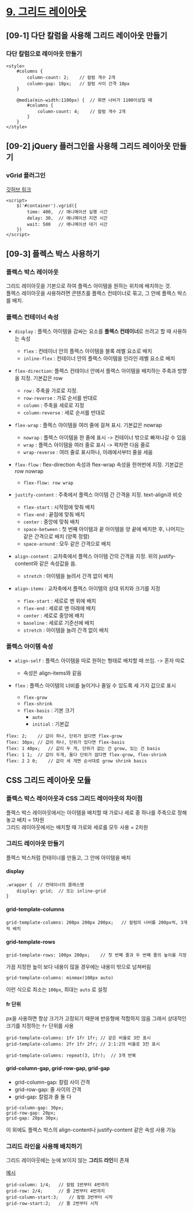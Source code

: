 # [9. 그리드 레이아웃](https://github.com/CaesiumY/frontend-web-design-forBeginners/tree/master/09)

## [09-1] 다단 칼럼을 사용해 그리드 레이아웃 만들기

### 다단 칼럼으로 레이아웃 만들기

```
<style>
    #columns {
        column-count: 2;    // 칼럼 개수 2개
        column-gap: 10px;   // 칼럼 사이 간격 10px
    }

    @media(min-width:1100px) {  // 화면 너비가 1100이상일 때
        #columns {
            column-count: 4;    // 칼럼 개수 2개
        }
    }
</style>
```

## [09-2] jQuery 플러그인을 사용해 그리드 레이아웃 만들기

### vGrid 플러그인

[깃허브 링크](https://github.com/xlune/jQuery-vGrid-Plugin)

```
<script>
    $('#container').vgrid({
        time: 400,  // 애니메이션 실행 시간
        delay: 30,  // 애니메이션 지연 시간
        wait: 500   // 애니메이션 대기 시간
    })
</script>
```

## [09-3] 플렉스 박스 사용하기

### 플렉스 박스 레이아웃

그리드 레이아웃을 기본으로 하여 플렉스 아이템을 원하는 위치에 배치하는 것. <br>
플렉스 레이아웃을 사용하려면 콘텐츠를 플렉스 컨테이너로 묶고, 그 안에 플렉스 박스를 배치.

### 플렉스 컨테이너 속성


- `display` : 플렉스 아이템을 감싸는 요소를 **플렉스 컨테이너**로 쓰려고 할 때 사용하는 속성
  - `flex` : 컨테이너 안의 플렉스 아이템을 블록 레벨 요소로 배치
  - `inline-flex` : 컨테이너 안의 플렉스 아이템을 인라인 레벨 요소로 배치

- `flex-direction`: 플렉스 컨테이너 안에서 플렉스 아이템을 배치하는 주축과 방향을 지정. 기본값은 row
  - `row` : 주축을 가로로 지정.
  - `row-reverse` : 가로 순서를 반대로
  - `column` : 주축을 세로로 지정
  - `column-reverse` : 세로 순서를 반대로

- `flex-wrap` : 플렉스 아이템을 여러 줄에 걸쳐 표시. 기본값은 nowrap
  - `nowrap` : 플렉스 아이템을 한 줄에 표시 -> 컨테이너 밖으로 빠져나갈 수 있음
  - `wrap` : 플렉스 아이템을 여러 줄로 표시 -> 꽉차면 다음 줄로
  - `wrap-reverse` : 여러 줄로 표시하나, 아래에서부터 줄을 세움

- `flex-flow` : flex-direction 속성과 flex-wrap 속성을 한꺼번에 지정. 기본값은 row nowrap
  - `flex-flow: row wrap`

- `justify-content` : 주축에서 플렉스 아이템 간 간격을 지정. text-align과 비슷
  - `flex-start` : 시작점에 맞춰 배치
  - `flex-end` : 끝점에 맞춰 배치
  - `center` : 중앙에 맞춰 배치
  - `space-between` : 첫 번째 아이템과 끝 아이템을 양 끝에 배치한 후, 나머지는 같은 간격으로 배치 (양쪽 정렬)
  - `space-around` : 모두 같은 간격으로 배치

- `align-content` : 교차축에서 플렉스 아이템 간의 간격을 지정. 위의 justify-content와 같은 속성값을 씀.
  - `stretch` : 아이템을 늘려서 간격 없이 배치

- `align-items` : 교차축에서 플렉스 아이템의 상대 위치와 크기를 지정
  - `flex-start` : 세로로 맨 위에 배치
  - `flex-end` : 세로로 맨 아래에 배치
  - `center` : 세로로 중앙에 배치
  - `baseline` : 세로로 기준선에 배치
  - `stretch` : 아이템을 늘려 간격 없이 배치

### 플렉스 아이템 속성

- `align-self` : 플렉스 아이템을 따로 원하는 형태로 배치할 때 쓰임. -> 혼자 따로
  - 속성은 align-items와 같음

- `flex` : 플렉스 아이템의 너비를 늘이거나 줄일 수 있도록 세 가지 값으로 표시
  - `flex-grow`
  - `flex-shrink`
  - `flex-basis` : 기본 크기
    - `auto`
    - `initial` : 기본값

```
flex: 2;    // 값이 하나, 단위가 없다면 flex-grow
flex: 30px; // 값이 하나, 단위가 있다면 flex-basis
flex: 1 40px;   // 값이 두 개, 단위가 없는 건 grow, 있는 건 basis
flex: 1 1;  // 값이 두개, 둘다 단위가 없다면 flex-grow, flex-shrink
flex: 2 2 0;    // 값이 세 개면 순서대로 grow shrink basis
```

## CSS 그리드 레이아웃 모듈

### 플렉스 박스 레이아웃과 CSS 그리드 레이아웃의 차이점
플렉스 박스 레이아웃에서는 아이템을 배치할 때 가로나 세로 중 하나를 주축으로 정해놓고 배치 = 1차원 <br>
그리드 레이아웃에서는 배치할 때 가로와 세로를 모두 사용 = 2차원

### 그리드 레이아웃 만들기
플렉스 박스처럼 컨테이너를 만들고, 그 안에 아이템을 배치

#### display
```
.wrapper {  // 컨테이너의 클래스명
    display: grid;  // 또는 inline-grid
}
```

#### grid-template-columns
```
grid-template-columns: 200px 200px 200px;   // 칼럼의 너비를 200px씩, 3개씩 배치
```

#### grid-template-rows
```
grid-template-rows: 100px 200px;    // 첫 번째 줄과 두 번째 줄의 높이를 지정
```

가끔 지정한 높이 보다 내용이 많을 경우에는 내용이 밖으로 넘쳐버림

```
grid-template-columns: minmax(100px auto)
```
이런 식으로 최소는 `100px`, 최대는 `auto` 로 설정

#### fr 단위

px을 사용하면 항상 크기가 고정되기 때문에 반응형에 적합하지 않음
그래서 상대적인 크기를 지정하는 `fr` 단위를 사용

```
grid-template-columns: 1fr 1fr 1fr; // 같은 비율로 3칸 표시
grid-template-columns: 2fr 1fr 2fr; // 2:1:2의 비율로 3칸 표시

grid-template-columns: repeat(3, 1fr);  // 3개 반복
```

#### grid-column-gap, grid-row-gap, grid-gap
- grid-column-gap:  칼럼 사이 간격
- grid-row-gap:     줄 사이의 간격
- grid-gap:         칼럼과 줄 둘 다

```
grid-column-gap: 30px;
grid-row-gap: 20px;
grid-gap: 20px 30px;
```

이 외에도 플렉스 박스의 align-content나 justify-content 같은 속성 사용 가능

### 그리드 라인을 사용해 배치하기

그리드 레이아웃에는 눈에 보이지 않는 **그리드 라인**이 존재

[예시](https://github.com/CaesiumY/frontend-web-design-forBeginners/blob/master/09/css-grid/grid-4.html)

```
grid-column: 1/4;   // 칼럼 1번부터 4번까지
grid-row: 2/4;      // 줄 2번부터 4번까지
grid-column-start:3;    // 칼럼 3번부터 시작
grid-row-start:2;   // 줄 2번부터 시작
```